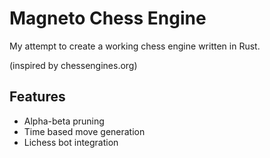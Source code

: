 # Magneto Chess Engine
My attempt to create a working chess engine written in Rust.

(inspired by chessengines.org)

## Features
* Alpha-beta pruning
* Time based move generation
* Lichess bot integration